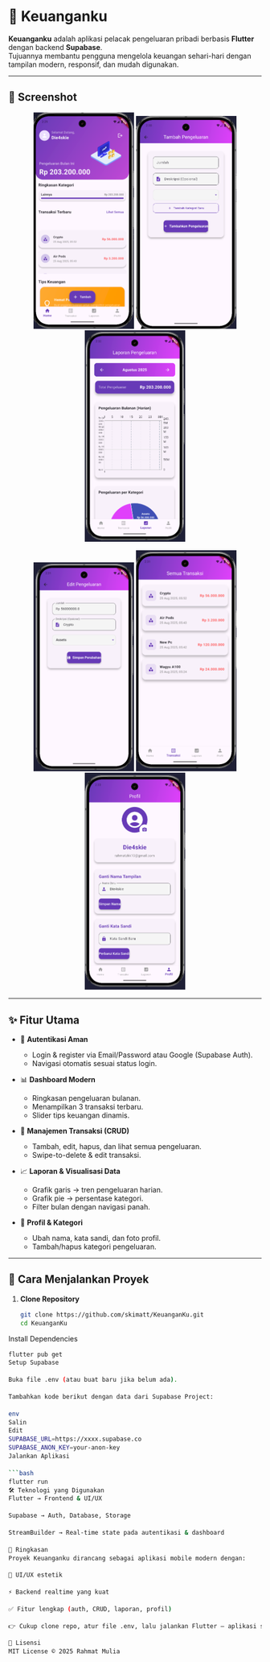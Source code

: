 # 📱 Keuanganku

**Keuanganku** adalah aplikasi pelacak pengeluaran pribadi berbasis **Flutter** dengan backend **Supabase**.  
Tujuannya membantu pengguna mengelola keuangan sehari-hari dengan tampilan modern, responsif, dan mudah digunakan.

---

## 📸 Screenshot
<p align="center">
  <img src="assets/readme/1.png" width="200"/>
  <img src="assets/readme/2.png" width="200"/>
  <img src="assets/readme/3.png" width="200"/>
</p>
<p align="center">
  <img src="assets/readme/4.png" width="200"/>
  <img src="assets/readme/5.png" width="200"/>
  <img src="assets/readme/6.png" width="200"/>
</p>

---

## ✨ Fitur Utama
- 🔐 **Autentikasi Aman**  
  - Login & register via Email/Password atau Google (Supabase Auth).  
  - Navigasi otomatis sesuai status login.

- 📊 **Dashboard Modern**  
  - Ringkasan pengeluaran bulanan.  
  - Menampilkan 3 transaksi terbaru.  
  - Slider tips keuangan dinamis.  

- 📝 **Manajemen Transaksi (CRUD)**  
  - Tambah, edit, hapus, dan lihat semua pengeluaran.  
  - Swipe-to-delete & edit transaksi.  

- 📈 **Laporan & Visualisasi Data**  
  - Grafik garis → tren pengeluaran harian.  
  - Grafik pie → persentase kategori.  
  - Filter bulan dengan navigasi panah.  

- 👤 **Profil & Kategori**  
  - Ubah nama, kata sandi, dan foto profil.  
  - Tambah/hapus kategori pengeluaran.  

---

## 🚀 Cara Menjalankan Proyek

1. **Clone Repository**
   ```bash
   git clone https://github.com/skimatt/KeuanganKu.git
   cd KeuanganKu
Install Dependencies

```bash
flutter pub get
Setup Supabase

Buka file .env (atau buat baru jika belum ada).

Tambahkan kode berikut dengan data dari Supabase Project:

env
Salin
Edit
SUPABASE_URL=https://xxxx.supabase.co
SUPABASE_ANON_KEY=your-anon-key
Jalankan Aplikasi

```bash
flutter run
🛠️ Teknologi yang Digunakan
Flutter → Frontend & UI/UX

Supabase → Auth, Database, Storage

StreamBuilder → Real-time state pada autentikasi & dashboard

📖 Ringkasan
Proyek Keuanganku dirancang sebagai aplikasi mobile modern dengan:

🎨 UI/UX estetik

⚡ Backend realtime yang kuat

✅ Fitur lengkap (auth, CRUD, laporan, profil)

👉 Cukup clone repo, atur file .env, lalu jalankan Flutter – aplikasi siap dipakai 🚀

📄 Lisensi
MIT License © 2025 Rahmat Mulia
